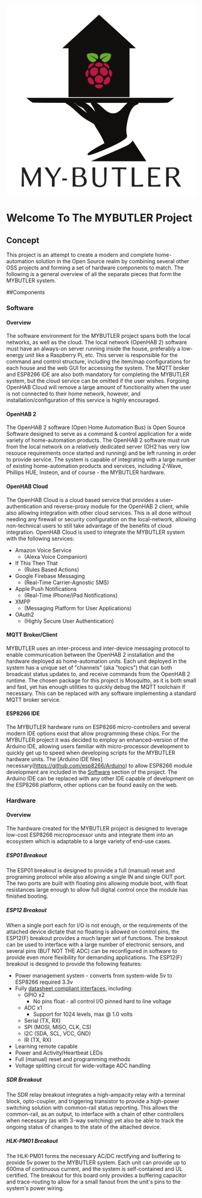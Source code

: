 ﻿![Image][logo]

# Welcome To The MYBUTLER Project


## Concept

 This project is an attempt to create a modern and complete home-automation solution in the Open Source realm by combining several other OSS projects and forming a set of hardware components to match. The following is a general overview of all the separate pieces that form the MYBUTLER system.


##Components

### Software 

#### Overview
 The software environment for the MYBUTLER project spans both the local networks, as well as the cloud. The local network (OpenHAB 2) software must have an always-on server running inside the house, preferably a low-energy unit like a Raspberry Pi, etc. This server is responsible for the command and control structure, including the item/map configurations for each house and the web GUI for accessing the system. The MQTT broker and ESP8266 IDE are also both mandatory for completing the MYBUTLER system, but the cloud service can be omitted if the user wishes. Forgoing OpenHAB Cloud will remove a large amount of functionality when the user is not connected to their home network, however, and installation/configuration of this service is highly encouraged.

#### OpenHAB 2
 The OpenHAB 2 software (Open Home Automation Bus) is Open Source Software designed to serve as a command & control application for a wide variety of home-automation products. The OpenHAB 2 software must run from the local network on a relatively dedicated server (OH2 has very low resouce requirements once started and running) and be left running in order to provide service. The system is capable of integrating with a large number of existing home-automation products and services, including Z-Wave, Phillips HUE, Insteon, and of course - the MYBUTLER hardware.

#### OpenHAB Cloud
 The OpenHAB Cloud is a cloud based service that provides a user-authentication and reverse-proxy module for the OpenHAB 2 client, while also allowing integration with other cloud services. This is all done without needing any firewall or security configuration on the local-network, allowing non-technical users to still take advantage of the benefits of cloud integration. OpenHAB Cloud is used to integrate the MYBUTLER system with the following services:
 * Amazon Voice Service 
   * (Alexa Voice Companion)
 * If This Then That 
   * (Rules Based Actions)
 * Google Firebase Messaging 
   * (Real-Time Carrier-Agnostic SMS)
 * Apple Push Notifications 
   * (Real-Time iPhone/iPad Notifications)
 * XMPP 
   * (Messaging Platform for User Applications)
 * OAuth2
   * (Highly Secure User Authentication)

#### MQTT Broker/Client
 MYBUTLER uses an inter-process and inter-device messaging protocol to enable communication between the OpenHAB 2 installation and the hardware deployed as home-automation units. Each unit deployed in the system has a unique set of "channels" (aka "topics") that can both broadcast status updates to, and receive commands from the OpenHAB 2 runtime. The chosen package for this project is Mosquitto, as it is both small and fast, yet has enough utilities to quickly debug the MQTT toolchain if necessary. This can be replaced with any software implementing a standard MQTT broker service.

#### ESP8266 IDE
 The MYBUTLER hardware runs on ESP8266 micro-controllers and several modern IDE options exist that allow programming these chips. For the MYBUTLER project it was decided to employ an enhanced-version of the Arduino IDE, allowing users familiar with micro-processor development to quickly get up to speed when developing scripts for the MYBUTLER hardware units. The [Arduino IDE files] necessary(https://github.com/esp8266/Arduino) to allow ESP8266 module development are included in the [Software](/Software) section of the project. The Arduino IDE can be replaced with any other IDE capable of development on the ESP8266 platform, other options can be found easily on the web.

### Hardware

#### Overview
 The hardware created for the MYBUTLER project is designed to leverage low-cost ESP8266 microprocessor units and integrate them into an ecosystem which is adaptable to a large variety of end-use cases.

##### ESP01 Breakout 
 The ESP01 breakout is designed to provide a full (manual) reset and programing protocol while also allowing a single IN and single OUT port. The two ports are built with floating pins allowing module boot, with float resistances large enough to allow full digital control once the module has finished booting.

##### ESP12 Breakout
 When a single port each for I/O is not enough, or the requirements of the attached device dictate that no floating is allowed on control pins, the ESP12(F) breakout provides a much larger set of functions. The breakout can be used to interface with a large number of electronic sensors, and several pins (BUT NOT THE ADC) can be reconfigured in software to provide even more flexibility for demanding applications.
 The ESP12(F) breakout is designed to provide the following features:
 * Power management system - converts from system-wide 5v to ESP8266 required 3.3v
 * Fully [datasheet compliant interfaces,](/Documentation/ESP-12F.pdf#page=14) including:
   * GPIO x2
     * No pins float - all control I/O pinned hard to line voltage
   * ADC x1
     * Support for 1024 levels, max @ 1.0 volts
   * Serial (TX, RX)
   * SPI (MOSI, MISO, CLK, CS)
   * I2C (SDA, SCL, VCC, GND)
   * IR (TX, RX)
 * Learning remote capable
 * Power and Activity/Heartbeat LEDs
 * Full (manual) reset and programming methods
 * Voltage splitting circuit for wide-voltage ADC handling

##### SDR Breakout
 The SDR relay breakout integrates a high-ampacity relay with a terminal block, opto-coupler, and triggering transistor to provide a high-power switching solution with common-rail status reporting. This allows the common-rail, as an output, to interface with a chain of other controllers when necessary (as with 3-way switching) yet also be able to track the ongoing status of changes to the state of the attached device.

##### HLK-PM01 Breakout
 The HLK-PM01 forms the necessary AC/DC rectifying and buffering to provide 5v power to the MYBUTLER system. Each unit can provide up to 600ma of continuous current, and the system is self-contained and UL certified. The breakout for this board only provides a buffering capacitor and trace-routing to allow for a small fanout from the unit's pins to the system's power wiring.

[logo]: /Documentation/GHPages/MYBUTLER.png "MYBUTLER"